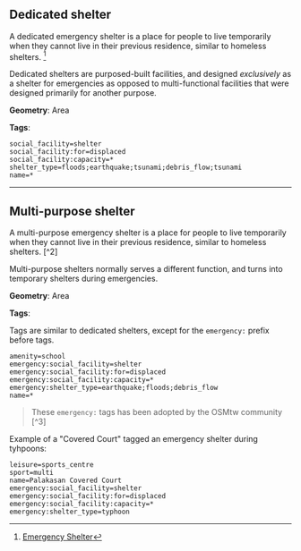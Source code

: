## Dedicated shelter

A dedicated emergency shelter is a place for people to live temporarily when they cannot live in their previous residence, similar to homeless shelters. [^1]

Dedicated shelters are purposed-built facilities, and designed _exclusively_ as a shelter for emergencies as opposed to multi-functional facilities that were designed primarily for another purpose.

**Geometry**: Area

**Tags**:

```
social_facility=shelter
social_facility:for=displaced
social_facility:capacity=*
shelter_type=floods;earthquake;tsunami;debris_flow;tsunami
name=*
```

---

## Multi-purpose shelter

A multi-purpose emergency shelter is a place for people to live temporarily when they cannot live in their previous residence, similar to homeless shelters. [^2]

Multi-purpose shelters normally serves a different function, and turns into temporary shelters during emergencies.

**Geometry**: Area

**Tags**:

Tags are similar to dedicated shelters, except for the `emergency:` prefix before tags.

```
amenity=school
emergency:social_facility=shelter
emergency:social_facility:for=displaced
emergency:social_facility:capacity=*
emergency:shelter_type=earthquake;floods;debris_flow
name=*
```

> These `emergency:` tags has been adopted by the OSMtw community [^3]

Example of a "Covered Court" tagged an emergency shelter during tyhpoons:

```
leisure=sports_centre
sport=multi
name=Palakasan Covered Court
emergency:social_facility=shelter
emergency:social_facility:for=displaced
emergency:social_facility:capacity=*
emergency:shelter_type=typhoon
```

[^1]: [Emergency Shelter](https://en.wikipedia.org/wiki/Emergency_shelter)

